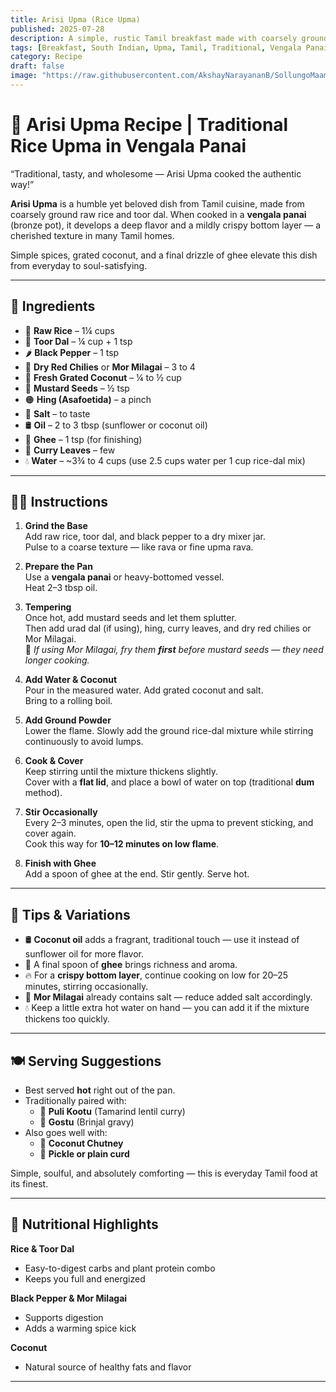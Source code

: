 ```yaml
---
title: Arisi Upma (Rice Upma)  
published: 2025-07-28  
description: A simple, rustic Tamil breakfast made with coarsely ground rice and dal, traditionally cooked in a bronze pot (vengala panai) for unbeatable flavor.  
tags: [Breakfast, South Indian, Upma, Tamil, Traditional, Vengala Panai]  
category: Recipe  
draft: false  
image: "https://raw.githubusercontent.com/AkshayNarayananB/SollungoMaami/master/images/arisi upma.png" 
---
```


# 🍚 Arisi Upma Recipe | Traditional Rice Upma in Vengala Panai

“Traditional, tasty, and wholesome — Arisi Upma cooked the authentic way!”

**Arisi Upma** is a humble yet beloved dish from Tamil cuisine, made from coarsely ground raw rice and toor dal. When cooked in a **vengala panai** (bronze pot), it develops a deep flavor and a mildly crispy bottom layer — a cherished texture in many Tamil homes.

Simple spices, grated coconut, and a final drizzle of ghee elevate this dish from everyday to soul-satisfying.

---

## 🛒 Ingredients

- 🍚 **Raw Rice** – 1¼ cups  
- 🌾 **Toor Dal** – ¼ cup + 1 tsp  
- 🌶️ **Black Pepper** – 1 tsp  
- 🔴 **Dry Red Chilies** or **Mor Milagai** – 3 to 4  
- 🥥 **Fresh Grated Coconut** – ¼ to ½ cup  
- 🌱 **Mustard Seeds** – ½ tsp  
- 🟠 **Hing (Asafoetida)** – a pinch  
- 🧂 **Salt** – to taste  
- 🛢️ **Oil** – 2 to 3 tbsp (sunflower or coconut oil)  
- 🧈 **Ghee** – 1 tsp (for finishing)  
- 🌿 **Curry Leaves** – few  
- 💧 **Water** – ~3¾ to 4 cups (use 2.5 cups water per 1 cup rice-dal mix)

---

## 👩‍🍳 Instructions

1. **Grind the Base**  
   Add raw rice, toor dal, and black pepper to a dry mixer jar.  
   Pulse to a coarse texture — like rava or fine upma rava.

2. **Prepare the Pan**  
   Use a **vengala panai** or heavy-bottomed vessel.  
   Heat 2–3 tbsp oil.

3. **Tempering**  
   Once hot, add mustard seeds and let them splutter.  
   Then add urad dal (if using), hing, curry leaves, and dry red chilies or Mor Milagai.  
   🔸 *If using Mor Milagai, fry them **first** before mustard seeds — they need longer cooking.*

4. **Add Water & Coconut**  
   Pour in the measured water. Add grated coconut and salt.  
   Bring to a rolling boil.

5. **Add Ground Powder**  
   Lower the flame. Slowly add the ground rice-dal mixture while stirring continuously to avoid lumps.

6. **Cook & Cover**  
   Keep stirring until the mixture thickens slightly.  
   Cover with a **flat lid**, and place a bowl of water on top (traditional **dum** method).

7. **Stir Occasionally**  
   Every 2–3 minutes, open the lid, stir the upma to prevent sticking, and cover again.  
   Cook this way for **10–12 minutes on low flame**.

8. **Finish with Ghee**  
   Add a spoon of ghee at the end. Stir gently. Serve hot.

---

## 🌟 Tips & Variations

- 🛢️ **Coconut oil** adds a fragrant, traditional touch — use it instead of sunflower oil for more flavor.  
- 🧈 A final spoon of **ghee** brings richness and aroma.  
- 🔥 For a **crispy bottom layer**, continue cooking on low for 20–25 minutes, stirring occasionally.  
- 🧂 **Mor Milagai** already contains salt — reduce added salt accordingly.  
- 💧 Keep a little extra hot water on hand — you can add it if the mixture thickens too quickly.

---

## 🍽️ Serving Suggestions

- Best served **hot** right out of the pan.  
- Traditionally paired with:
  - 🥣 **Puli Kootu** (Tamarind lentil curry)  
  - 🥘 **Gostu** (Brinjal gravy)  
- Also goes well with:
  - 🥥 **Coconut Chutney**  
  - 🧂 **Pickle or plain curd**  

Simple, soulful, and absolutely comforting — this is everyday Tamil food at its finest.

---

## 🥦 Nutritional Highlights

**Rice & Toor Dal**  
- Easy-to-digest carbs and plant protein combo  
- Keeps you full and energized

**Black Pepper & Mor Milagai**  
- Supports digestion  
- Adds a warming spice kick

**Coconut**  
- Natural source of healthy fats and flavor

---


